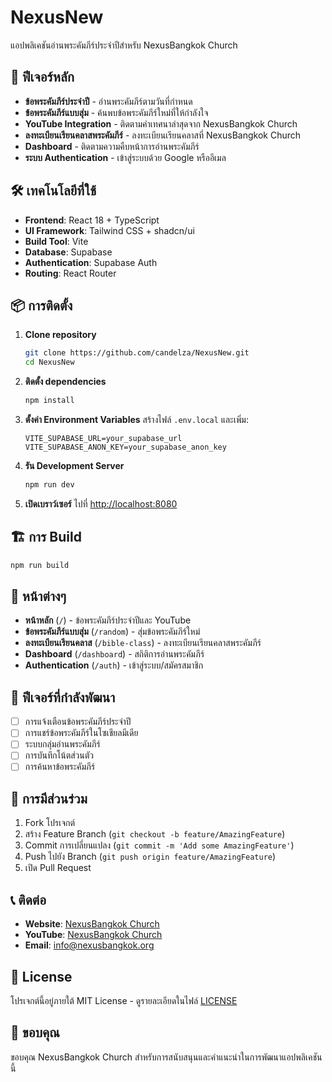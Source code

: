# NexusNew

แอปพลิเคชันอ่านพระคัมภีร์ประจำปีสำหรับ NexusBangkok Church

## 🚀 ฟีเจอร์หลัก

- **ข้อพระคัมภีร์ประจำปี** - อ่านพระคัมภีร์ตามวันที่กำหนด
- **ข้อพระคัมภีร์แบบสุ่ม** - ค้นพบข้อพระคัมภีร์ใหม่ที่ให้กำลังใจ
- **YouTube Integration** - ติดตามคำเทศนาล่าสุดจาก NexusBangkok Church
- **ลงทะเบียนเรียนคลาสพระคัมภีร์** - ลงทะเบียนเรียนคลาสที่ NexusBangkok Church
- **Dashboard** - ติดตามความคืบหน้าการอ่านพระคัมภีร์
- **ระบบ Authentication** - เข้าสู่ระบบด้วย Google หรืออีเมล

## 🛠️ เทคโนโลยีที่ใช้

- **Frontend**: React 18 + TypeScript
- **UI Framework**: Tailwind CSS + shadcn/ui
- **Build Tool**: Vite
- **Database**: Supabase
- **Authentication**: Supabase Auth
- **Routing**: React Router

## 📦 การติดตั้ง

1. **Clone repository**
   ```bash
   git clone https://github.com/candelza/NexusNew.git
   cd NexusNew
   ```

2. **ติดตั้ง dependencies**
   ```bash
   npm install
   ```

3. **ตั้งค่า Environment Variables**
   สร้างไฟล์ `.env.local` และเพิ่ม:
   ```env
   VITE_SUPABASE_URL=your_supabase_url
   VITE_SUPABASE_ANON_KEY=your_supabase_anon_key
   ```

4. **รัน Development Server**
   ```bash
   npm run dev
   ```

5. **เปิดเบราว์เซอร์**
   ไปที่ [http://localhost:8080](http://localhost:8080)

## 🏗️ การ Build

```bash
npm run build
```

## 📱 หน้าต่างๆ

- **หน้าหลัก** (`/`) - ข้อพระคัมภีร์ประจำปีและ YouTube
- **ข้อพระคัมภีร์แบบสุ่ม** (`/random`) - สุ่มข้อพระคัมภีร์ใหม่
- **ลงทะเบียนเรียนคลาส** (`/bible-class`) - ลงทะเบียนเรียนคลาสพระคัมภีร์
- **Dashboard** (`/dashboard`) - สถิติการอ่านพระคัมภีร์
- **Authentication** (`/auth`) - เข้าสู่ระบบ/สมัครสมาชิก

## 🎯 ฟีเจอร์ที่กำลังพัฒนา

- [ ] การแจ้งเตือนข้อพระคัมภีร์ประจำปี
- [ ] การแชร์ข้อพระคัมภีร์ในโซเชียลมีเดีย
- [ ] ระบบกลุ่มอ่านพระคัมภีร์
- [ ] การบันทึกโน้ตส่วนตัว
- [ ] การค้นหาข้อพระคัมภีร์

## 🤝 การมีส่วนร่วม

1. Fork โปรเจกต์
2. สร้าง Feature Branch (`git checkout -b feature/AmazingFeature`)
3. Commit การเปลี่ยนแปลง (`git commit -m 'Add some AmazingFeature'`)
4. Push ไปยัง Branch (`git push origin feature/AmazingFeature`)
5. เปิด Pull Request

## 📞 ติดต่อ

- **Website**: [NexusBangkok Church](https://www.facebook.com/NexusBangkok)
- **YouTube**: [NexusBangkok Church](https://www.youtube.com/@nexusfellowship)
- **Email**: info@nexusbangkok.org

## 📄 License

โปรเจกต์นี้อยู่ภายใต้ MIT License - ดูรายละเอียดในไฟล์ [LICENSE](LICENSE)

## 🙏 ขอบคุณ

ขอบคุณ NexusBangkok Church สำหรับการสนับสนุนและคำแนะนำในการพัฒนาแอปพลิเคชันนี้
